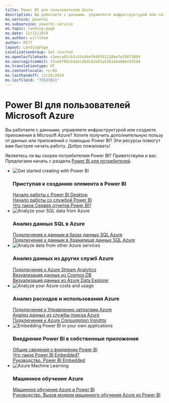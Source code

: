 ```yaml
---
title: Power BI для пользователей Azure
description: Вы работаете с данными, управляете инфраструктурой или создаете приложения в Microsoft Azure?
ms.service: powerbi
ms.subservice: powerbi-service
ms.topic: landing-page
ms.date: 12/12/2019
ms.author: willthom
author: MI77
layout: LandingPage
LocalizationGroup: Get started
ms.openlocfilehash: c2eeca81cb3c43c04ef649fb1228be7e25073069
ms.sourcegitcommit: 331ebf6bcb4a5cdbdc82e81a538144a00ec935d4
ms.translationtype: HT
ms.contentlocale: ru-RU
ms.lasthandoff: 12/28/2019
ms.locfileid: "75523011"
---
```

# <a name="power-bi-for-microsoft-azure-users"></a>Power BI для пользователей Microsoft Azure 

Вы работаете с данными, управляете инфраструктурой или создаете приложения в Microsoft Azure? Хотите получить дополнительную пользу от данных или приложений с помощью Power BI? Эти ресурсы помогут вам быстрее начать работу. Добро пожаловать!

Являетесь ли вы скорее потребителем Power BI? Приветствуем и вас. Предлагаем начать с раздела [Power BI для потребителей](consumer/power-bi-consumer-landing.md).

<ul class="panelContent cardsF"> 
            <li> 
                  <div class="cardSize"> 
                        <div class="cardPadding"> 
                              <div class="card"> 
                                    <div class="cardImageOuter">
                                          <div class="cardImage">
                                                <img alt="Get started creating with Power BI" src="media/power-bi-creator-landing/power-bi-designer-get-started.svg" data-linktype="relative-path">
                                          </div>
                                    </div>
                                    <div class="cardText"> 
                                          <h3>Приступая к созданию элемента в Power BI</h3> 
                                          <p></p>
                                               <a href="desktop-what-is-desktop.md">Начало работы с Power BI Desktop</a><br/> 
                                               <a href="fundamentals/power-bi-overview.md">Начало работы со службой Power BI</a><br/> 
                                               <a href="report-server/get-started.md">Что такое Сервер отчетов Power BI?</a>
                                    </div> 
                              </div> 
                        </div> 
                  </div> 
            </li>
            <li> 
                  <div class="cardSize"> 
                        <div class="cardPadding"> 
                              <div class="card"> 
                                    <div class="cardImageOuter">
                                          <div class="cardImage">
                                                <img alt="Analyze your SQL data from Azure" src="media/power-bi-creator-landing/power-bi-designer-transform-shape-data.svg" data-linktype="relative-path">
                                          </div>
                                    </div>
                                    <div class="cardText"> 
                                          <h3>Анализ данных SQL в Azure</h3> 
                                          <p></p>
                                                <a href="service-azure-sql-database-with-direct-connect.md">Подключение к данным в базах данных SQL Azure</a><br/> 
                                                <a href="service-azure-sql-data-warehouse-with-direct-connect.md">Подключение к данным в Хранилище данных SQL Azure</a> 
                                    </div> 
                              </div> 
                        </div> 
                  </div> 
            </li>
            <li> 
                  <div class="cardSize"> 
                        <div class="cardPadding"> 
                              <div class="card"> 
                                    <div class="cardImageOuter">
                                          <div class="cardImage">
                                                <img alt="Analyze data from other Azure services" src="media/power-bi-creator-landing/power-bi-designer-connect-data.svg" data-linktype="relative-path">
                                          </div>
                                    </div>
                                    <div class="cardText"> 
                                          <h3>Анализ данных из других служб Azure</h3> 
                                          <p></p>
                                                <a href="https://docs.microsoft.com/azure/stream-analytics/stream-analytics-power-bi-dashboard">Подключение к Azure Stream Analytics</a><br/> 
                                                <a href="https://docs.microsoft.com/azure/cosmos-db/powerbi-visualize">Визуализация данных из Cosmos DB</a><br/> 
                                                <a href="https://docs.microsoft.com/azure/data-explorer/visualize-power-bi">Визуализация данных из Azure Data Explorer</a>
                                    </div> 
                              </div> 
                        </div> 
                  </div> 
            </li>
            <li> 
                  <div class="cardSize"> 
                        <div class="cardPadding"> 
                              <div class="card"> 
                                    <div class="cardImageOuter">
                                          <div class="cardImage">
                                                <img alt="Analyze your Azure costs and usage" src="media/power-bi-creator-landing/power-bi-designer-licensing.svg" data-linktype="relative-path">
                                          </div>
                                    </div>
                                    <div class="cardText"> 
                                          <h3>Анализ расходов и использования Azure</h3> 
                                          <p></p>
                                                <a href="desktop-connect-azure-cost-management.md">Подключение к Управлению затратами Azure</a><br/> 
                                                <a href="service-connect-to-azure-search.md">Анализ данных из службы поиска Azure</a><br/> 
                                                <a href="desktop-connect-azure-consumption-insights.md">Подключение к Azure Consumption Insights</a>
                                    </div> 
                              </div> 
                        </div> 
                  </div> 
            </li>
            <li> 
                  <div class="cardSize"> 
                        <div class="cardPadding"> 
                              <div class="card"> 
                                    <div class="cardImageOuter">
                                          <div class="cardImage">
                                                <img alt="Embedding Power BI in your own applications" src="media/power-bi-creator-landing/power-bi-designer-modeling-data-relationships.svg" data-linktype="relative-path">
                                          </div>
                                    </div>
                                    <div class="cardText"> 
                                          <h3>Внедрение Power BI в собственные приложения</h3> 
                                          <p></p>
                                                <a href="developer/embedding.md">Общие сведения о внедрении Power BI</a><br/>
                                                <a href="developer/azure-pbie-what-is-power-bi-embedded.md">Что такое Power BI Embedded?</a><br/> 
                                                <a href="developer/embed-sample-for-customers.md">Руководство. Power BI Embedded </a> 
                                    </div> 
                              </div> 
                        </div> 
                  </div> 
            </li>
            <li> 
                  <div class="cardSize"> 
                        <div class="cardPadding"> 
                              <div class="card"> 
                                    <div class="cardImageOuter">
                                          <div class="cardImage">
                                                <img alt="Azure Machine Learning" src="media/power-bi-creator-landing/power-bi-designer-create-reports-visuals-dashboards.svg" data-linktype="relative-path">
                                          </div>
                                    </div>
                                    <div class="cardText"> 
                                          <h3>Машинное обучение Azure</h3> 
                                          <p></p>
                                                <a href="service-machine-learning-integration.md">Машинное обучение Azure и Power BI</a><br/> 
                                                <a href="service-tutorial-invoke-machine-learning-model.md">Руководство. Вызов модели машинного обучения Azure из Power BI</a><br/> 
                                    </div> 
                              </div> 
                        </div> 
                  </div> 
            </li>
</ul>



